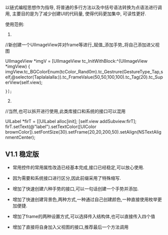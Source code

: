 

以链式编程思想作为指导, 将普通的多行方法以及中括号语法转换为点语法进行调用, 主要目的是为了减少创建UI的代码量, 使得代码更加集中, 可读性更好.

使用范例:

1.

//新创建一个UIImageView并对frame等进行_赋值_添加手势_将自己添加进父视图

UIImageView *imgV = [UIImageView tc_InitWithBlock:^(UIImageView *imgView) {
      imgView.tc_BGColorEnum(tcColor_Rand0m).tc_Gestrure(GestureType_Tap,self,@selector(Taplalalalla:)).tc_FrameValue(50,50,100,100).tc_Tag(20).tc_SuperView(self.view);
      
    }];



2.

//当然,也可以拆开进行使用,此类库接口和系统的接口可以混用

UILabel *firT = [[UILabel alloc]init];
[self.view addSubview:firT];
firT.setText(@"label").setTextColor([UIColor brownColor]).setFontSize(30).setFrame(20,20,200,50).setAlign(NSTextAlignmentCenter);

## V1.1 稳定版

- 常用控件的常用属性改造已经基本完成,接口已经稳定,可以放心使用.

- 因为需要和系统接口进行区分,因此前缀采用了特殊缩写.
- 增加了快速创建六种手势的接口,可以一句话创建一个手势并添加.
- 增加了快速创建背景色,两种方式,一种通过自己创建颜色,一种直接使用枚举更加便捷.
- 增加了frame的两种设置方式,可以选择传入结构体,也可以直接传入四个值
- 增加了直接将自身加入父视图的接口,推荐最后一个方法调用








